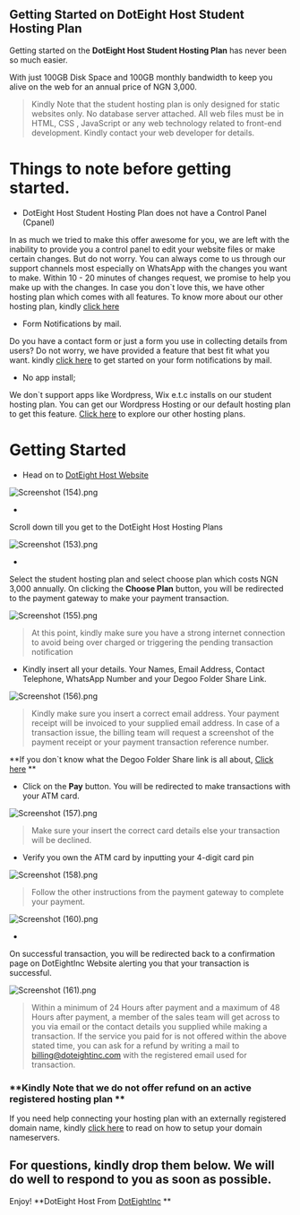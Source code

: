 ## Getting Started on DotEight Host Student Hosting Plan

Getting started on the **DotEight Host Student Hosting Plan** has never been so much easier.

With just 100GB Disk Space and 100GB monthly bandwidth to keep you alive on the web for an annual price of NGN 3,000.


> Kindly Note that the student hosting plan is only designed for static websites only. No database server attached. All web files must be in HTML, CSS , JavaScript or any web technology related to front-end development. Kindly contact your web developer for details.

# Things to note before getting started.


- DotEight Host Student Hosting Plan does not have a Control Panel (Cpanel)

In as much we tried to make this offer awesome for you, we are left with the inability to provide you a control panel to edit your website files or make certain changes. But do not worry. You can always come to us through our support channels most especially on WhatsApp with the changes you want to make. Within 10 - 20 minutes  of changes request, we promise to help you make up with the changes. In case you don`t love this, we have other hosting plan which comes with all features. To know more about our other hosting plan, kindly  [click here](https://doteightinc.com/doteighthost/#hosting) 


- Form Notifications by mail.

Do you have a contact form or just a form you use in collecting details from users? Do not worry, we have provided a feature that best fit what you want. kindly  [click here](https://)  to get started on your form notifications by mail.


- No app install;

We don`t support apps like Wordpress, Wix e.t.c installs on our student hosting plan. You can get our Wordpress Hosting or our default hosting plan to get this feature.  [Click here](https://doteightinc.com/doteighthost/#hosting)  to explore our other hosting plans.

 

# Getting Started



- 
  Head on to  [DotEight Host Website](https://doteightinc.com/doteighthost/) 

![Screenshot (154).png](https://cdn.hashnode.com/res/hashnode/image/upload/v1598140378594/qxiFmon_9.png)

 

- 
Scroll down till you get to the DotEight Host Hosting Plans


![Screenshot (153).png](https://cdn.hashnode.com/res/hashnode/image/upload/v1598140404508/OKFzp81Kt.png)



- 
Select the student hosting plan and select choose plan which costs NGN 3,000 annually. On clicking the **Choose Plan** button, you will be redirected to the payment gateway to make your payment transaction.


![Screenshot (155).png](https://cdn.hashnode.com/res/hashnode/image/upload/v1598141246000/iNav4f8rf.png)


> At this point, kindly make sure you have a strong internet connection to avoid being over charged or triggering the pending transaction notification 


- Kindly insert all your details. Your Names, Email Address, Contact Telephone, WhatsApp Number and your Degoo Folder Share Link.


![Screenshot (156).png](https://cdn.hashnode.com/res/hashnode/image/upload/v1598141595089/M0yEjkjEN.png)


> Kindly make sure you insert a correct email address. Your payment receipt will be invoiced to your supplied email address. In case of a transaction issue, the billing team will request a screenshot of the payment receipt or your payment transaction reference number.

**If you don`t know what the Degoo Folder Share link is all about,  [Click here](https://cloud.degoo.com/drive-bbkv1qfida2d) 
**


- Click on the **Pay** button. You will be redirected to make transactions with your ATM card. 


![Screenshot (157).png](https://cdn.hashnode.com/res/hashnode/image/upload/v1598142118204/nl9fsfFyk.png)


> Make sure your insert the correct card details else your transaction will be declined.


- Verify you own the ATM card by inputting your 4-digit card pin


![Screenshot (158).png](https://cdn.hashnode.com/res/hashnode/image/upload/v1598142452629/v_bWac62v.png)



> Follow the other instructions from the payment gateway to complete your payment.

![Screenshot (160).png](https://cdn.hashnode.com/res/hashnode/image/upload/v1598142589309/kJvZkjS1-.png)



- 
On successful transaction, you will be redirected back to a confirmation page on DotEightInc Website alerting you that your transaction is successful.


![Screenshot (161).png](https://cdn.hashnode.com/res/hashnode/image/upload/v1598142721046/7dTTj40Q_.png)



> Within a minimum of  24 Hours after payment and a maximum of 48 Hours after payment, a member of the sales team will get across to you via email or the contact details you supplied while making a transaction. If the service you paid for is not offered within the above stated time, you can ask for a refund by writing a mail to billing@doteightinc.com with the registered email used for transaction. 



### **Kindly Note that we do not offer refund on an active registered hosting plan **


If you need help connecting your hosting plan with an externally registered domain name, kindly  [click here](https://ll.cc)  to read on how to setup your domain nameservers.


## For questions, kindly drop them below. We will do well to respond to you as soon as possible.

Enjoy! **DotEight Host From  [DotEightInc](https://doteightinc.com) **











